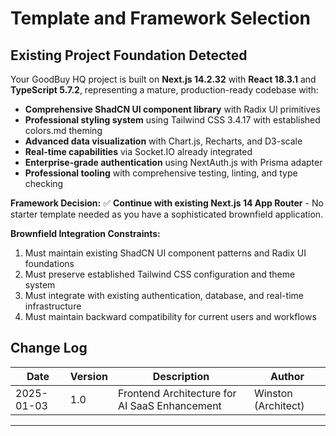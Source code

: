 # Template and Framework Selection

## Existing Project Foundation Detected

Your GoodBuy HQ project is built on **Next.js 14.2.32** with **React 18.3.1** and **TypeScript 5.7.2**, representing a mature, production-ready codebase with:

- **Comprehensive ShadCN UI component library** with Radix UI primitives
- **Professional styling system** using Tailwind CSS 3.4.17 with established colors.md theming
- **Advanced data visualization** with Chart.js, Recharts, and D3-scale
- **Real-time capabilities** via Socket.IO already integrated
- **Enterprise-grade authentication** using NextAuth.js with Prisma adapter
- **Professional tooling** with comprehensive testing, linting, and type checking

**Framework Decision:** ✅ **Continue with existing Next.js 14 App Router** - No starter template needed as you have a sophisticated brownfield application.

**Brownfield Integration Constraints:**

1. Must maintain existing ShadCN UI component patterns and Radix UI foundations
2. Must preserve established Tailwind CSS configuration and theme system
3. Must integrate with existing authentication, database, and real-time infrastructure
4. Must maintain backward compatibility for current users and workflows

## Change Log

| Date       | Version | Description                                   | Author              |
| ---------- | ------- | --------------------------------------------- | ------------------- |
| 2025-01-03 | 1.0     | Frontend Architecture for AI SaaS Enhancement | Winston (Architect) |

---
